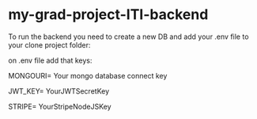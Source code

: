 # my-grad-project-ITI-backend
To run the backend you need to create a new DB and add your .env file to your clone project folder:

on .env file add that keys:

MONGOURI= Your mongo database connect key
  
JWT_KEY= YourJWTSecretKey
  
STRIPE= YourStripeNodeJSKey
